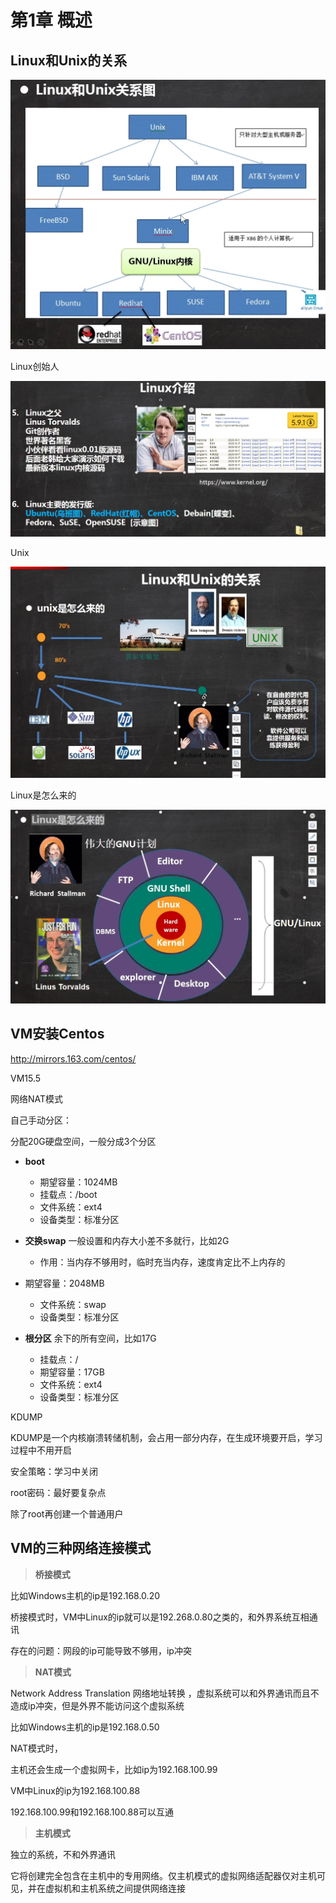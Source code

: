 # 第1章 概述

## Linux和Unix的关系

![image-20201119213050525](Linux.assets/image-20201119213050525.png)

Linux创始人

![image-20201119213237573](Linux.assets/image-20201119213237573.png)

Unix

![image-20201119213256604](Linux.assets/image-20201119213256604.png)

Linux是怎么来的

![image-20201119213400971](Linux.assets/image-20201119213400971.png)

## VM安装Centos

http://mirrors.163.com/centos/

VM15.5

网络NAT模式

自己手动分区：

分配20G硬盘空间，一般分成3个分区

- **boot** 
  - 期望容量：1024MB
  - 挂载点：/boot
  - 文件系统：ext4
  - 设备类型：标准分区

- **交换swap**  一般设置和内存大小差不多就行，比如2G  
  - 作用：当内存不够用时，临时充当内存，速度肯定比不上内存的
- 期望容量：2048MB
  - 文件系统：swap
  - 设备类型：标准分区

- **根分区**   余下的所有空间，比如17G
  - 挂载点：/
  - 期望容量：17GB
  - 文件系统：ext4
  - 设备类型：标准分区

KDUMP

KDUMP是一个内核崩溃转储机制，会占用一部分内存，在生成环境要开启，学习过程中不用开启

安全策略：学习中关闭

root密码：最好要复杂点

除了root再创建一个普通用户

## VM的三种网络连接模式

> **桥接模式**

比如Windows主机的ip是192.168.0.20

桥接模式时，VM中Linux的ip就可以是192.268.0.80之类的，和外界系统互相通讯

存在的问题：网段的ip可能导致不够用，ip冲突



> **NAT模式**

Network Address Translation   网络地址转换  ，虚拟系统可以和外界通讯而且不造成ip冲突，但是外界不能访问这个虚拟系统

比如Windows主机的ip是192.168.0.50

NAT模式时，

主机还会生成一个虚拟网卡，比如ip为192.168.100.99

VM中Linux的ip为192.168.100.88

192.168.100.99和192.168.100.88可以互通



> **主机模式**

独立的系统，不和外界通讯

它将创建完全包含在主机中的专用网络。仅主机模式的虚拟网络适配器仅对主机可见，并在虚拟机和主机系统之间提供网络连接